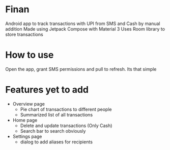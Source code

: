 # Finan
Android app to track transactions with UPI from SMS and Cash by manual addition
Made using Jetpack Compose with Material 3
Uses Room library to store transactions

# How to use
Open the app, grant SMS permissions and pull to refresh. Its that simple

# Features yet to add
* Overview page
  - Pie chart of transactions to different people
  - Summarized list of all transactions
* Home page
  - Delete and update transactions (Only Cash)
  - Search bar to search obviously
* Settings page
  - dialog to add aliases for recipients
